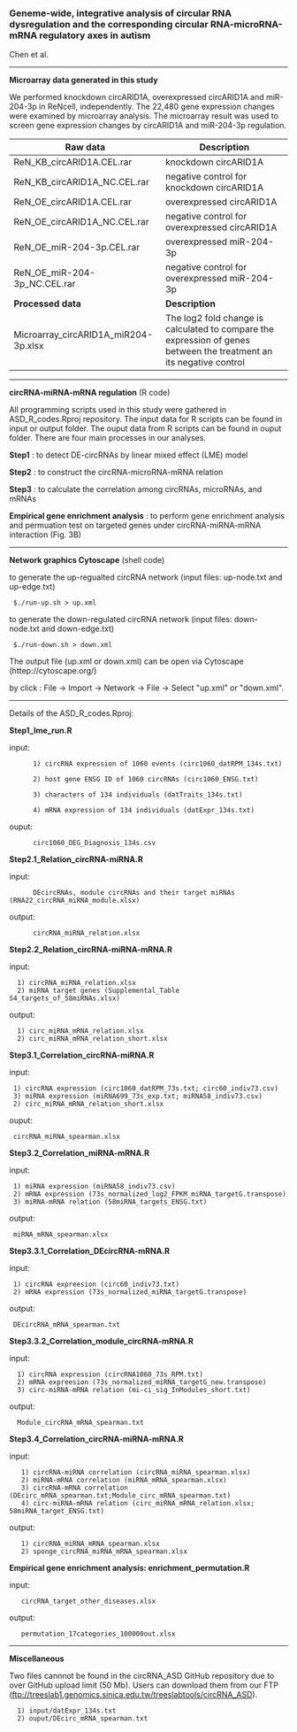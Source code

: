 ### Geneme-wide, integrative analysis of circular RNA dysregulation and the corresponding circular RNA-microRNA-mRNA regulatory axes in autism
Chen et al. 

---
**Microarray data generated in this study** 

We performed knockdown circARID1A, overexpressed circARID1A and miR-204-3p in ReNcell, independently. The 22,480 gene expression changes were examined by microarray analysis. The microarray result was used to screen gene expression changes by circARID1A and miR-204-3p regulation.

|Raw data| Description|
|---|---|
| ReN_KB_circARID1A.CEL.rar| knockdown circARID1A|
| ReN_KB_circARID1A_NC.CEL.rar | negative control for knockdown circARID1A |
| ReN_OE_circARID1A.CEL.rar | overexpressed circARID1A |
| ReN_OE_circARID1A_NC.CEL.rar | negative control for overexpressed circARID1A |
| ReN_OE_miR-204-3p.CEL.rar | overexpressed miR-204-3p |
| ReN_OE_miR-204-3p_NC.CEL.rar | negative control for overexpressed miR-204-3p | 
| **Processed data** | **Description** |
| Microarray_circARID1A_miR204-3p.xlsx | The log2 fold change is calculated to compare the expression of genes between the treatment an its negative control  |


---
**circRNA-miRNA-mRNA regulation** (R code)

All programming scripts used in this study were gathered in ASD_R_codes.Rproj repository. The input data for R scripts can be found in input or output folder. The ouput data from R scripts can be found in ouput folder. There are four main processes in our analyses. 

**Step1** : to detect DE-circRNAs by linear mixed effect (LME) model

**Step2** : to construct the circRNA-microRNA-mRNA relation

**Step3** : to calculate the correlation among circRNAs, microRNAs, and mRNAs

**Empirical gene enrichment analysis** : to perform gene enrichment analysis and permuation test on targeted genes under circRNA-miRNA-mRNA interaction (Fig. 3B)  

---

**Network graphics Cytoscape** (shell code)

    
   to generate the up-regualted circRNA network (input files: up-node.txt and up-edge.txt)
   
     $./run-up.sh > up.xml 
     
   to generate the down-regulated circRNA network (input files: down-node.txt and down-edge.txt)
   
     $./run-down.sh > down.xml
     
The output file (up.xml or down.xml) can be open via Cytoscape (httep://cytoscape.org/)

by click : File -> Import -> Network -> File -> Select "up.xml" or "down.xml".
 


---
Details of the ASD_R_codes.Rproj: 

**Step1_lme_run.R**

input: 

          1) circRNA expression of 1060 events (circ1060_datRPM_134s.txt)
 
          2) host gene ENSG ID of 1060 circRNAs (circ1060_ENSG.txt) 
          
          3) characters of 134 individuals (datTraits_134s.txt) 
          
          4) mRNA expression of 134 individuals (datExpr_134s.txt)
    

ouput: 

          circ1060_DEG_Diagnosis_134s.csv


**Step2.1_Relation_circRNA-miRNA.R**

input: 

          DEcircRNAs, module circRNAs and their target miRNAs (RNA22_circRNA_miRNA_module.xlsx)

output: 

          circRNA_miRNA_relation.xlsx


**Step2.2_Relation_circRNA-miRNA-mRNA.R**

input: 
      
      1) circRNA_miRNA_relation.xlsx
      2) miRNA target genes (Supplemental_Table S4_targets_of_58miRNAs.xlsx)
    
output: 

      1) circ_miRNA_mRNA_relation.xlsx
      2) circ_miRNA_mRNA_relation_short.xlsx


**Step3.1_Correlation_circRNA-miRNA.R**

input: 

     1) circRNA expression (circ1060_datRPM_73s.txt; circ60_indiv73.csv)
     3) miRNA expression (miRNA699_73s_exp.txt; miRNA58_indiv73.csv)
     2) circ_miRNA_mRNA_relation_short.xlsx
     

ouput: 

     circRNA_miRNA_spearman.xlsx


**Step3.2_Correlation_miRNA-mRNA.R**

input: 

     1) miRNA expression (miRNA58_indiv73.csv)
     2) mRNA expression (73s_normalized_log2_FPKM_miRNA_targetG.transpose)
     3) miRNA-mRNA relation (58miRNA_targets_ENSG.txt)

output: 

     miRNA_mRNA_spearman.xlsx


**Step3.3.1_Correlation_DEcircRNA-mRNA.R**

input: 
 
     1) circRNA expreesion (circ60_indiv73.txt)
     2) mRNA expression (73s_normalized_miRNA_targetG.transpose)

output: 

     DEcircRNA_mRNA_spearman.txt


**Step3.3.2_Correlation_module_circRNA-mRNA.R**

input: 
 
      1) circRNA expression (circRNA1060_73s_RPM.txt) 
      2) mRNA expreesion (73s_normalized_miRNA_targetG_new.transpose) 
      3) circ-miRNA-mRNA relation (mi-ci_sig_InModules_short.txt)

output: 

      Module_circRNA_mRNA_spearman.txt


**Step3.4_Correlation_circRNA-miRNA-mRNA.R**

input: 

       1) circRNA-miRNA correlation (circRNA_miRNA_spearman.xlsx)
       2) miRNA-mRNA correlation (miRNA_mRNA_spearman.xlsx)
       3) circRNA-mRNA correlation (DEcirc_mRNA_spearman.txt;Module_circ_mRNA_spearman.txt)
       4) circ-miRNA-mRNA relation (circ_miRNA_mRNA_relation.xlsx; 58miRNA_target_ENSG.txt)

output: 

       1) circRNA_miRNA_mRNA_spearman.xlsx
       2) sponge_circRNA_miRNA_mRNA_spearman.xlsx


**Empirical gene enrichment analysis: enrichment_permutation.R**

input: 

       circRNA_target_other_diseases.xlsx

output: 

       permutation_17categories_100000out.xlsx
       
----
 **Miscellaneous**
 
 Two files cannnot be found in the circRNA_ASD GitHub repository due to over GitHub upload limit (50 Mb).
 Users can download them from our FTP (ftp://treeslab1.genomics.sinica.edu.tw/treeslabtools/circRNA_ASD).
      
      1) input/datExpr_134s.txt
      2) ouput/DEcirc_mRNA_spearman.txt
      

